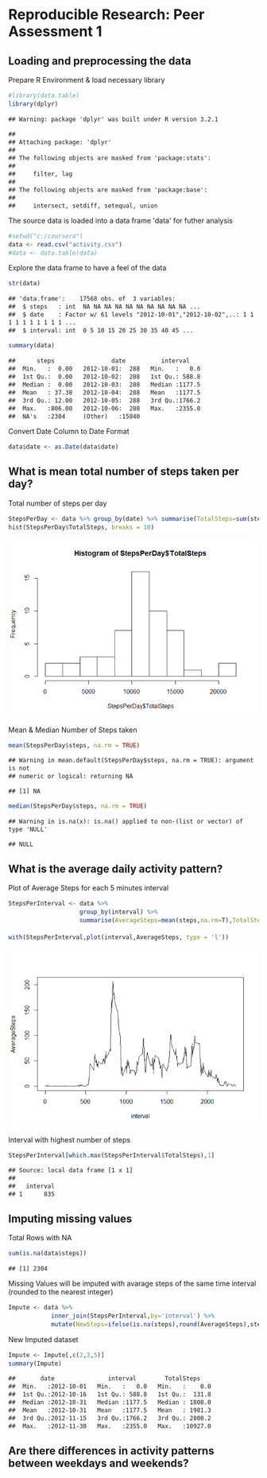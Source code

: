 # Reproducible Research: Peer Assessment 1


## Loading and preprocessing the data
Prepare R Environment & load necessary library

```r
#library(data.table)
library(dplyr)
```

```
## Warning: package 'dplyr' was built under R version 3.2.1
```

```
## 
## Attaching package: 'dplyr'
## 
## The following objects are masked from 'package:stats':
## 
##     filter, lag
## 
## The following objects are masked from 'package:base':
## 
##     intersect, setdiff, setequal, union
```

The source data is loaded into a data frame 'data' for futher analysis

```r
#setwd("c:/coursera")
data <- read.csv("activity.csv")
#data <- data.table(data)
```

Explore the data frame to have a feel of the data

```r
str(data)
```

```
## 'data.frame':	17568 obs. of  3 variables:
##  $ steps   : int  NA NA NA NA NA NA NA NA NA NA ...
##  $ date    : Factor w/ 61 levels "2012-10-01","2012-10-02",..: 1 1 1 1 1 1 1 1 1 1 ...
##  $ interval: int  0 5 10 15 20 25 30 35 40 45 ...
```

```r
summary(data)
```

```
##      steps                date          interval     
##  Min.   :  0.00   2012-10-01:  288   Min.   :   0.0  
##  1st Qu.:  0.00   2012-10-02:  288   1st Qu.: 588.8  
##  Median :  0.00   2012-10-03:  288   Median :1177.5  
##  Mean   : 37.38   2012-10-04:  288   Mean   :1177.5  
##  3rd Qu.: 12.00   2012-10-05:  288   3rd Qu.:1766.2  
##  Max.   :806.00   2012-10-06:  288   Max.   :2355.0  
##  NA's   :2304     (Other)   :15840
```

Convert Date Column to Date Format

```r
data$date <- as.Date(data$date)
```

## What is mean total number of steps taken per day?
Total number of steps per day

```r
StepsPerDay <- data %>% group_by(date) %>% summarise(TotalSteps=sum(steps))
hist(StepsPerDay$TotalSteps, breaks = 10)
```

![](PA1_template_files/figure-html/unnamed-chunk-5-1.png) 

Mean & Median Number of Steps taken

```r
mean(StepsPerDay$steps, na.rm = TRUE)
```

```
## Warning in mean.default(StepsPerDay$steps, na.rm = TRUE): argument is not
## numeric or logical: returning NA
```

```
## [1] NA
```

```r
median(StepsPerDay$steps, na.rm = TRUE)
```

```
## Warning in is.na(x): is.na() applied to non-(list or vector) of type 'NULL'
```

```
## NULL
```

## What is the average daily activity pattern?
Plot of Average Steps for each 5 minutes interval

```r
StepsPerInterval <- data %>% 
                    group_by(interval) %>%
                    summarise(AverageSteps=mean(steps,na.rm=T),TotalSteps=sum(steps,na.rm=T))

with(StepsPerInterval,plot(interval,AverageSteps, type = 'l'))
```

![](PA1_template_files/figure-html/unnamed-chunk-7-1.png) 
  
Interval with highest number of steps

```r
StepsPerInterval[which.max(StepsPerInterval$TotalSteps),1]
```

```
## Source: local data frame [1 x 1]
## 
##   interval
## 1      835
```

## Imputing missing values
Total Rows with NA

```r
sum(is.na(data$steps))
```

```
## [1] 2304
```
  
Missing Values will be imputed with avarage steps of the same time interval (rounded to the nearest integer)

```r
Impute <- data %>% 
            inner_join(StepsPerInterval,by='interval') %>%
            mutate(NewSteps=ifelse(is.na(steps),round(AverageSteps),steps))
```

New Imputed dataset

```r
Impute <- Impute[,c(2,3,5)]
summary(Impute)
```

```
##       date               interval        TotalSteps     
##  Min.   :2012-10-01   Min.   :   0.0   Min.   :    0.0  
##  1st Qu.:2012-10-16   1st Qu.: 588.8   1st Qu.:  131.8  
##  Median :2012-10-31   Median :1177.5   Median : 1808.0  
##  Mean   :2012-10-31   Mean   :1177.5   Mean   : 1981.3  
##  3rd Qu.:2012-11-15   3rd Qu.:1766.2   3rd Qu.: 2800.2  
##  Max.   :2012-11-30   Max.   :2355.0   Max.   :10927.0
```


## Are there differences in activity patterns between weekdays and weekends?

